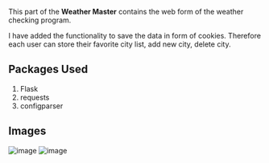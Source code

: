 This part of the **Weather Master** contains the web form of the weather checking program.

I have added the functionality to save the data in form of cookies. Therefore each user can store their favorite city list, add new city, delete city.
## Packages Used
1. Flask
2. requests
3. configparser

## Images
![image](https://github.com/dev-world-rohit/infotrixs/assets/136791205/a610f383-725c-46d1-9276-25d2a98ed273)
![image](https://github.com/dev-world-rohit/infotrixs/assets/136791205/5079038b-8ad2-4e01-88b2-5a675515a6a1)
